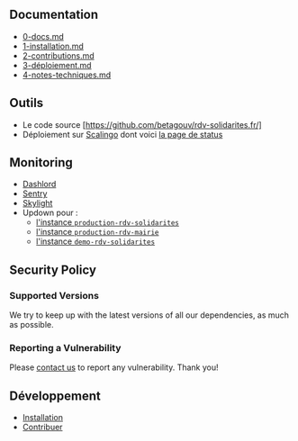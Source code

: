 ## Documentation

- [0-docs.md](0-docs.md)
- [1-installation.md](1-installation.md)
- [2-contributions.md](2-contributions.md)
- [3-déploiement.md](3-déploiement.md)
- [4-notes-techniques.md](4-notes-techniques.md)

## Outils

- Le code source [https://github.com/betagouv/rdv-solidarites.fr/]
- Déploiement sur [Scalingo](https://scalingo.com/fr) dont voici [la page de status](https://scalingostatus.com/)

## Monitoring

- [Dashlord](https://dashlord.incubateur.net/#/url/https%3A%2F%2Fwww.rdv-solidarites.fr)
- [Sentry](https://sentry.incubateur.net/organizations/betagouv/issues/?environment=production&project=74)
- [Skylight](https://oss.skylight.io/app/applications/RgR7i58P67xN/recent/6h/endpoints)
- Updown pour :
  - [l'instance `production-rdv-solidarites`](https://updown.io/gxgd)
  - [l'instance `production-rdv-mairie`](https://updown.io/hv6l)
  - [l'instance `demo-rdv-solidarites`](https://updown.io/0jrc)

## Security Policy

### Supported Versions

We try to keep up with the latest versions of all our dependencies, as much as possible.

### Reporting a Vulnerability

Please [contact us](mailto:contact@rdv-solidarites.fr) to report any vulnerability. Thank you!

## Développement

- [Installation](1-installation.md)
- [Contribuer](2-contributions.md)

